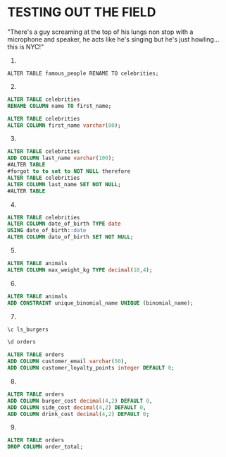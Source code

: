 # TESTING OUT THE FIELD #

"There's a guy screaming at the top of his lungs non stop with a microphone and speaker, he acts like he's singing but he's just howling... this is NYC!"

1. 
`ALTER TABLE famous_people
RENAME TO celebrities;`

2.
```sql
ALTER TABLE celebrities
RENAME COLUMN name TO first_name;

ALTER TABLE celebrities
ALTER COLUMN first_name varchar(80);
```

3. 
```sql
ALTER TABLE celebrities
ADD COLUMN last_name varchar(100);
#ALTER TABLE
#forgot to to set to NOT NULL therefore
ALTER TABLE celebrities
ALTER COLUMN last_name SET NOT NULL;
#ALTER TABLE
```

4.
```sql
ALTER TABLE celebrities
ALTER COLUMN date_of_birth TYPE date
USING date_of_birth::date
ALTER COLUMN date_of_birth SET NOT NULL;
```

5.
```sql
ALTER TABLE animals
ALTER COLUMN max_weight_kg TYPE decimal(10,4);
```

6.
```sql
ALTER TABLE animals
ADD CONSTRAINT unique_binomial_name UNIQUE (binomial_name);
```

7.
```sql
\c ls_burgers

\d orders

ALTER TABLE orders
ADD COLUMN customer_email varchar(50),
ADD COLUMN customer_loyalty_points integer DEFAULT 0;
```

8.
```sql
ALTER TABLE orders
ADD COLUMN burger_cost decimal(4,2) DEFAULT 0,
ADD COLUMN side_cost decimal(4,2) DEFAULT 0,
ADD COLUMN drink_cost decimal(4,2) DEFAULT 0;
```

9.
```sql
ALTER TABLE orders
DROP COLUMN order_total;
```


















